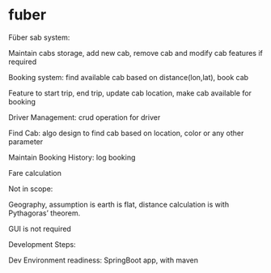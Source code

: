 # fuber

Füber sab system: 

Maintain cabs storage, add new cab, remove cab and modify cab features if required 

Booking system: find available cab based on distance(lon,lat), book cab 

Feature to start trip, end trip, update cab location, make cab available for booking 

Driver Management: crud operation for driver 

Find Cab: algo design to find cab based on location, color or any other parameter 

Maintain Booking History: log booking 

Fare calculation 

 

Not in scope:  

 Geography, assumption is earth is flat, distance calculation is with Pythagoras’ theorem. 

GUI is not required 

 

Development Steps: 

Dev Environment readiness: SpringBoot app, with maven 

 
